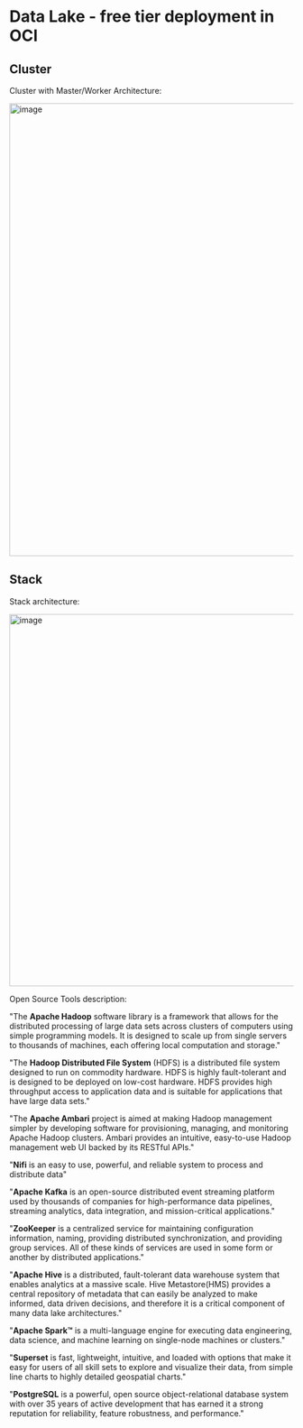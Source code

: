 # Data Lake - free tier deployment in OCI

## Cluster

Cluster with Master/Worker Architecture:

<img width="803" alt="image" src="https://github.com/user-attachments/assets/0f5a2c2d-7b5a-4f00-a403-a1de42d4a154">

## Stack

Stack architecture:

<img width="660" alt="image" src="https://github.com/user-attachments/assets/84f3269b-2cfa-44a8-b739-eeb838d002e7">

Open Source Tools description:

"The **Apache Hadoop** software library is a framework that allows for the distributed processing of large data sets across clusters of computers using simple programming models. It is designed to scale up from single servers to thousands of machines, each offering local computation and storage."

"The **Hadoop Distributed File System** (HDFS) is a distributed file system designed to run on commodity hardware. HDFS is highly fault-tolerant and is designed to be deployed on low-cost hardware. HDFS provides high throughput access to application data and is suitable for applications that have large data sets."

"The **Apache Ambari** project is aimed at making Hadoop management simpler by developing software for provisioning, managing, and monitoring Apache Hadoop clusters. Ambari provides an intuitive, easy-to-use Hadoop management web UI backed by its RESTful APIs."

"**Nifi** is an easy to use, powerful, and reliable system to process and distribute data"

"**Apache Kafka** is an open-source distributed event streaming platform used by thousands of companies for high-performance data pipelines, streaming analytics, data integration, and mission-critical applications."

"**ZooKeeper** is a centralized service for maintaining configuration information, naming, providing distributed synchronization, and providing group services. All of these kinds of services are used in some form or another by distributed applications."

"**Apache Hive** is a distributed, fault-tolerant data warehouse system that enables analytics at a massive scale. Hive Metastore(HMS) provides a central repository of metadata that can easily be analyzed to make informed, data driven decisions, and therefore it is a critical component of many data lake architectures."

"**Apache Spark™** is a multi-language engine for executing data engineering, data science, and machine learning on single-node machines or clusters."

"**Superset** is fast, lightweight, intuitive, and loaded with options that make it easy for users of all skill sets to explore and visualize their data, from simple line charts to highly detailed geospatial charts."

"**PostgreSQL** is a powerful, open source object-relational database system with over 35 years of active development that has earned it a strong reputation for reliability, feature robustness, and performance."
